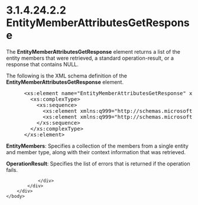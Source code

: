 <html dir="LTR" xmlns:mshelp="http://msdn.microsoft.com/mshelp" xmlns:ddue="http://ddue.schemas.microsoft.com/authoring/2003/5" xmlns:xlink="http://www.w3.org/1999/xlink" xmlns:tool="http://www.microsoft.com/tooltip">
    <head>
        <meta http-equiv="Content-Type" content="text/html; CHARSET=utf-8"></meta>
        <meta name="save" content="history"></meta>
        <title>3.1.4.24.2.2 EntityMemberAttributesGetResponse</title>
        <xml>
            <mshelp:toctitle title="3.1.4.24.2.2 EntityMemberAttributesGetResponse"></mshelp:toctitle>
            <mshelp:rltitle title="[MS-SSMDSWS-15]: EntityMemberAttributesGetResponse"></mshelp:rltitle>
            <mshelp:keyword index="A" term="a5f2435f-85e4-4c80-8d55-f844eb733d63"></mshelp:keyword>
            <mshelp:attr name="DCSext.ContentType" value="open specification"></mshelp:attr>
            <mshelp:attr name="AssetID" value="a5f2435f-85e4-4c80-8d55-f844eb733d63"></mshelp:attr>
            <mshelp:attr name="TopicType" value="kbRef"></mshelp:attr>
            <mshelp:attr name="DCSext.Title" value="[MS-SSMDSWS-15]: EntityMemberAttributesGetResponse" />
        </xml>
    </head>
    <body>
        <div id="header">
            <h1 class="heading">3.1.4.24.2.2 EntityMemberAttributesGetResponse</h1>
        </div>
        <div id="mainSection">
            <div id="mainBody">
                <div id="allHistory" class="saveHistory"></div>
                <div id="sectionSection0" class="section" name="collapseableSection">
                    

<p>The <b>EntityMemberAttributesGetResponse</b> element returns
a list of the entity members that were retrieved, a standard operation-result,
or a response that contains NULL.</p>

<p>The following is the XML schema definition of the <b>EntityMemberAttributesGetResponse</b>
element.</p>

<dl>
<dd>
<div><pre> &lt;xs:element name=&quot;EntityMemberAttributesGetResponse&quot; xmlns:xs=&quot;http://www.w3.org/2001/XMLSchema&quot;&gt;
   &lt;xs:complexType&gt;
     &lt;xs:sequence&gt;
       &lt;xs:element xmlns:q999=&quot;http://schemas.microsoft.com/sqlserver/masterdataservices/2009/09&quot; minOccurs=&quot;0&quot; name=&quot;EntityMembers&quot; nillable=&quot;true&quot; type=&quot;q999:EntityMembers&quot; /&gt;
       &lt;xs:element xmlns:q999=&quot;http://schemas.microsoft.com/sqlserver/masterdataservices/2009/09&quot; minOccurs=&quot;0&quot; name=&quot;OperationResult&quot; nillable=&quot;true&quot; type=&quot;q999:OperationResult&quot; /&gt;
     &lt;/xs:sequence&gt;
   &lt;/xs:complexType&gt;
 &lt;/xs:element&gt;
</pre></div>
</dd></dl>

<p><b>EntityMembers</b>: Specifies a collection of the
members from a single entity and member type, along with their context
information that was retrieved.</p>

<p><b>OperationResult</b>: Specifies the list of errors
that is returned if the operation fails.</p>


                </div>
            </div>
        </div>
    </body>
</html>